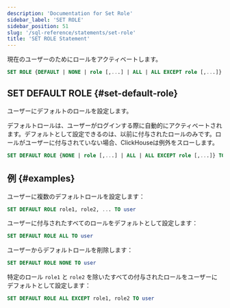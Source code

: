 ```yaml
---
description: 'Documentation for Set Role'
sidebar_label: 'SET ROLE'
sidebar_position: 51
slug: '/sql-reference/statements/set-role'
title: 'SET ROLE Statement'
---
```




現在のユーザーのためにロールをアクティベートします。

```sql
SET ROLE {DEFAULT | NONE | role [,...] | ALL | ALL EXCEPT role [,...]}
```

## SET DEFAULT ROLE {#set-default-role}

ユーザーにデフォルトのロールを設定します。

デフォルトロールは、ユーザーがログインする際に自動的にアクティベートされます。デフォルトとして設定できるのは、以前に付与されたロールのみです。ロールがユーザーに付与されていない場合、ClickHouseは例外をスローします。

```sql
SET DEFAULT ROLE {NONE | role [,...] | ALL | ALL EXCEPT role [,...]} TO {user|CURRENT_USER} [,...]
```

## 例 {#examples}

ユーザーに複数のデフォルトロールを設定します：

```sql
SET DEFAULT ROLE role1, role2, ... TO user
```

ユーザーに付与されたすべてのロールをデフォルトとして設定します：

```sql
SET DEFAULT ROLE ALL TO user
```

ユーザーからデフォルトロールを削除します：

```sql
SET DEFAULT ROLE NONE TO user
```

特定のロール `role1` と `role2` を除いたすべての付与されたロールをユーザーにデフォルトとして設定します：

```sql
SET DEFAULT ROLE ALL EXCEPT role1, role2 TO user
```

